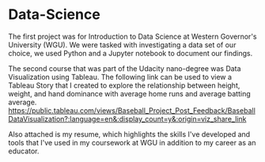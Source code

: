 # Data-Science

The first project was for Introduction to Data Science at Western Governor's University (WGU). We were tasked with investigating a data set of our choice, we used Python and a Jupyter notebook to document our findings.

The second course that was part of the Udacity nano-degree was Data Visualization using Tableau. The following link can be used to view a Tableau Story that I created to explore the relationship between height, weight, and hand dominance with average home runs and average batting average. https://public.tableau.com/views/Baseball_Project_Post_Feedback/BaseballDataVisualization?:language=en&:display_count=y&:origin=viz_share_link

Also attached is my resume, which highlights the skills I've developed and tools that I've used in my coursework at WGU in addition to my career as an educator.
